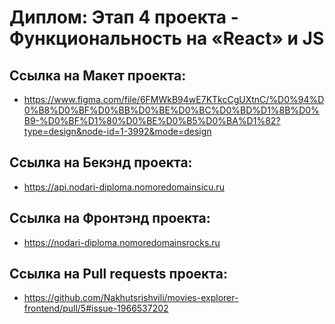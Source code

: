 # **Диплом: Этап 4 проекта - Функциональность на «React» и JS**

## Ссылка на Макет проекта:
* https://www.figma.com/file/6FMWkB94wE7KTkcCgUXtnC/%D0%94%D0%B8%D0%BF%D0%BB%D0%BE%D0%BC%D0%BD%D1%8B%D0%B9-%D0%BF%D1%80%D0%BE%D0%B5%D0%BA%D1%82?type=design&node-id=1-3992&mode=design
## Ссылка на Бекэнд проекта:
* https://api.nodari-diploma.nomoredomainsicu.ru
## Ссылка на Фронтэнд проекта:
* https://nodari-diploma.nomoredomainsrocks.ru
## Ссылка на Pull requests проекта:
* https://github.com/Nakhutsrishvili/movies-explorer-frontend/pull/5#issue-1966537202